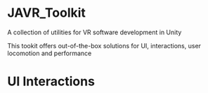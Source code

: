 # JAVR_Toolkit
A collection of utilities for VR software development in Unity

This tookit offers out-of-the-box solutions for UI, interactions, user locomotion and performance

# UI Interactions
